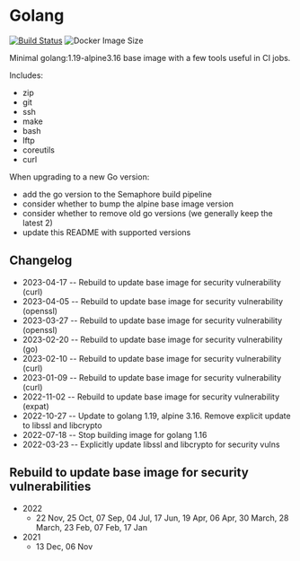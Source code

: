 # Golang

[![Build Status](https://countingup.semaphoreci.com/badges/docker-go/branches/master.svg?style=shields)](https://countingup.semaphoreci.com/projects/docker-go) ![Docker Image Size](https://img.shields.io/docker/image-size/countingup/golang/1.17?label=1.17+size)

Minimal golang:1.19-alpine3.16 base image with a few tools useful in CI jobs.

Includes:

- zip
- git
- ssh
- make
- bash
- lftp
- coreutils
- curl

When upgrading to a new Go version:
 - add the go version to the Semaphore build pipeline
 - consider whether to bump the alpine base image version
 - consider whether to remove old go versions (we generally keep the latest 2)
 - update this README with supported versions

## Changelog

- 2023-04-17 -- Rebuild to update base image for security vulnerability (curl)
- 2023-04-05 -- Rebuild to update base image for security vulnerability (openssl)
- 2023-03-27 -- Rebuild to update base image for security vulnerability (openssl)
- 2023-02-20 -- Rebuild to update base image for security vulnerability (go)
- 2023-02-10 -- Rebuild to update base image for security vulnerability (curl)
- 2023-01-09 -- Rebuild to update base image for security vulnerability (curl)
- 2022-11-02 -- Rebuild to update base image for security vulnerability (expat)
- 2022-10-27 -- Update to golang 1.19, alpine 3.16. Remove explicit update to libssl and libcrypto
- 2022-07-18 -- Stop building image for golang 1.16
- 2022-03-23 -- Explicitly update libssl and libcrypto for security vulns

## Rebuild to update base image for security vulnerabilities
 - 2022
   - 22 Nov, 25 Oct, 07 Sep, 04 Jul, 17 Jun, 19 Apr, 06 Apr, 30 March, 28 March, 23 Feb, 07 Feb, 17 Jan
 - 2021
   - 13 Dec, 06 Nov

